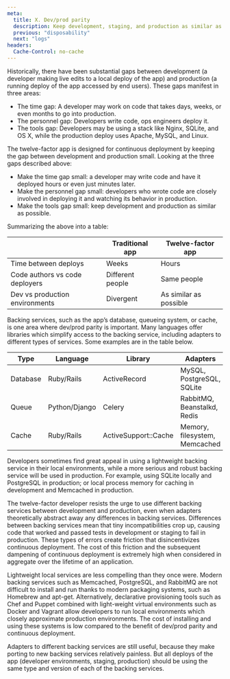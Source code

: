 ```yaml
---
meta:
  title: X. Dev/prod parity
  description: Keep development, staging, and production as similar as possible
  previous: "disposability"
  next: "logs"
headers:
  Cache-Control: no-cache
---
```


Historically, there have been substantial gaps between development (a developer making live edits to a local deploy of the app) and production (a running deploy of the app accessed by end users). These gaps manifest in three areas:

- The time gap: A developer may work on code that takes days, weeks, or even months to go into production.
- The personnel gap: Developers write code, ops engineers deploy it.
- The tools gap: Developers may be using a stack like Nginx, SQLite, and OS X, while the production deploy uses Apache, MySQL, and Linux.

The twelve-factor app is designed for continuous deployment by keeping the gap between development and production small. Looking at the three gaps described above:

- Make the time gap small: a developer may write code and have it deployed hours or even just minutes later.
- Make the personnel gap small: developers who wrote code are closely involved in deploying it and watching its behavior in production.
- Make the tools gap small: keep development and production as similar as possible.

Summarizing the above into a table:

|                                | Traditional app  | Twelve-factor app      |
| ------------------------------ | ---------------- | ---------------------- |
| Time between deploys           | Weeks            | Hours                  |
| Code authors vs code deployers | Different people | Same people            |
| Dev vs production environments | Divergent        | As similar as possible |

Backing services, such as the app’s database, queueing system, or cache, is one area where dev/prod parity is important. Many languages offer libraries which simplify access to the backing service, including adapters to different types of services. Some examples are in the table below.

| Type     | Language      | Library              | Adapters                      |
| -------- | ------------- | -------------------- | ----------------------------- |
| Database | Ruby/Rails    | ActiveRecord         | MySQL, PostgreSQL, SQLite     |
| Queue    | Python/Django | Celery               | RabbitMQ, Beanstalkd, Redis   |
| Cache    | Ruby/Rails    | ActiveSupport::Cache | Memory, filesystem, Memcached |

Developers sometimes find great appeal in using a lightweight backing service in their local environments, while a more serious and robust backing service will be used in production. For example, using SQLite locally and PostgreSQL in production; or local process memory for caching in development and Memcached in production.

The twelve-factor developer resists the urge to use different backing services between development and production, even when adapters theoretically abstract away any differences in backing services. Differences between backing services mean that tiny incompatibilities crop up, causing code that worked and passed tests in development or staging to fail in production. These types of errors create friction that disincentivizes continuous deployment. The cost of this friction and the subsequent dampening of continuous deployment is extremely high when considered in aggregate over the lifetime of an application.

Lightweight local services are less compelling than they once were. Modern backing services such as Memcached, PostgreSQL, and RabbitMQ are not difficult to install and run thanks to modern packaging systems, such as Homebrew and apt-get. Alternatively, declarative provisioning tools such as Chef and Puppet combined with light-weight virtual environments such as Docker and Vagrant allow developers to run local environments which closely approximate production environments. The cost of installing and using these systems is low compared to the benefit of dev/prod parity and continuous deployment.

Adapters to different backing services are still useful, because they make porting to new backing services relatively painless. But all deploys of the app (developer environments, staging, production) should be using the same type and version of each of the backing services.

